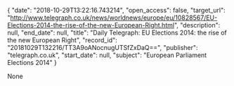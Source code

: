 {
  "date": "2018-10-29T13:22:16.743214", 
  "open_access": false, 
  "target_url": "http://www.telegraph.co.uk/news/worldnews/europe/eu/10828567/EU-Elections-2014-the-rise-of-the-new-European-Right.html", 
  "description": null, 
  "end_date": null, 
  "title": "Daily Telegraph: EU Elections 2014: the rise of the new European Right", 
  "record_id": "20181029T132216/TT3A9oANocnugUTSfZxDaQ==", 
  "publisher": "telegraph.co.uk", 
  "start_date": null, 
  "subject": "European Parliament Elections 2014"
}

None